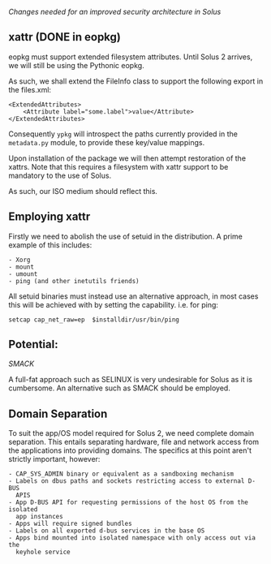 *Changes needed for an improved security architecture in Solus*

xattr (DONE in eopkg)
-----

eopkg must support extended filesystem attributes. Until Solus 2 arrives, we
will still be using the Pythonic eopkg.

As such, we shall extend the FileInfo class to support the following export
in the files.xml:

    <ExtendedAttributes>
        <Attribute label="some.label">value</Attribute>
    </ExtendedAttributes>


Consequently `ypkg` will introspect the paths currently provided in the
`metadata.py` module, to provide these key/value mappings.

Upon installation of the package we will then attempt restoration of the xattrs.
Note that this requires a filesystem with xattr support to be mandatory to the
use of Solus.

As such, our ISO medium should reflect this.

Employing xattr
---------------

Firstly we need to abolish the use of setuid in the distribution. A prime example
of this includes:

    - Xorg
    - mount
    - umount
    - ping (and other inetutils friends)

All setuid binaries must instead use an alternative approach, in most cases this
will be achieved with by setting the capability. i.e. for ping:

    setcap cap_net_raw=ep  $installdir/usr/bin/ping 

Potential:
----------

*SMACK*

A full-fat approach such as SELINUX is very undesirable for Solus as it is
cumbersome. An alternative such as SMACK should be employed.

Domain Separation
------------------

To suit the app/OS model required for Solus 2, we need complete domain
separation. This entails separating hardware, file and network access from the
applications into providing domains. The specifics at this point aren't strictly
important, however:

    - CAP_SYS_ADMIN binary or equivalent as a sandboxing mechanism
    - Labels on dbus paths and sockets restricting access to external D-BUS
      APIS
    - App D-BUS API for requesting permissions of the host OS from the isolated
      app instances
    - Apps will require signed bundles
    - Labels on all exported d-bus services in the base OS
    - Apps bind mounted into isolated namespace with only access out via the
      keyhole service
